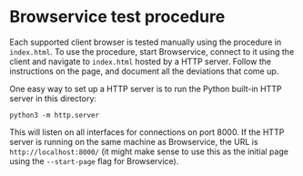 # Browservice test procedure

Each supported client browser is tested manually using the procedure in `index.html`. To use the procedure, start Browservice, connect to it using the client and navigate to `index.html` hosted by a HTTP server. Follow the instructions on the page, and document all the deviations that come up.

One easy way to set up a HTTP server is to run the Python built-in HTTP server in this directory:

```
python3 -m http.server
```

This will listen on all interfaces for connections on port 8000. If the HTTP server is running on the same machine as Browservice, the URL is `http://localhost:8000/` (it might make sense to use this as the initial page using the `--start-page` flag for Browservice).
